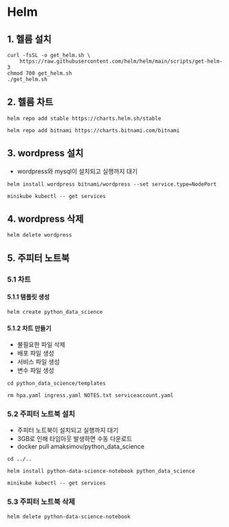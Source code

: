 # Helm

## 1. 헬름 설치

```text
curl -fsSL -o get_helm.sh \
    https://raw.githubusercontent.com/helm/helm/main/scripts/get-helm-3
chmod 700 get_helm.sh
./get_helm.sh
```

## 2. 헬름 차트

```text
helm repo add stable https://charts.helm.sh/stable

helm repo add bitnami https://charts.bitnami.com/bitnami
```

## 3. wordpress 설치

-   wordpress와 mysql이 설치되고 실행까지 대기

```text
helm install wordpress bitnami/wordpress --set service.type=NodePort

minikube kubectl -- get services
```

## 4. wordpress 삭제

```text
helm delete wordpress
```

## 5. 주피터 노트북

### 5.1 차트

#### 5.1.1 탬플릿 생성

```text
helm create python_data_science
```

#### 5.1.2 차트 만들기

-   불필요한 파일 삭제
-   배포 파일 생성
-   서비스 파일 생성
-   변수 파일 생성

```text
cd python_data_science/templates

rm hpa.yaml ingress.yaml NOTES.txt serviceaccount.yaml
```

### 5.2 주피터 노트북 설치

-   주피터 노트북이 설치되고 실행까지 대기
-   3GB로 인해 타임아웃 발생하면 수동 다운로드
-   docker pull amaksimov/python_data_science

```text
cd ../..

helm install python-data-science-notebook python_data_science

minikube kubectl -- get services
```

### 5.3 주피터 노트북 삭제

```text
helm delete python-data-science-notebook
```
